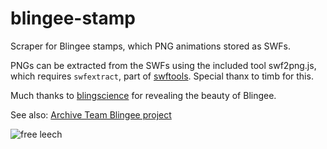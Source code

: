 blingee-stamp
=============

Scraper for Blingee stamps, which PNG animations stored as SWFs.

PNGs can be extracted from the SWFs using the included tool swf2png.js, which requires `swfextract`, part of [swftools](http://wiki.swftools.org/wiki/Main_Page).  Special thanx to timb for this.

Much thanks to [blingscience](http://blingeescience.tumblr.com/) for revealing the beauty of Blingee.

See also: [Archive Team Blingee project](http://archiveteam.org/index.php?title=Blingee)

![free leech](https://s3.amazonaws.com/luckyplop/f4333710e6bcd4f510862409afb8763b8a57a5eb.gif)

